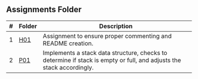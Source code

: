 ##  Assignments Folder

|  #  | Folder                                                                                  |                        Description                          |
|:---:| --------------------------------------------------------------------------------------- | ----------------------------------------------------------- |
|  1  | [H01](https://github.com/apwarren/2143-OOP-Warren/tree/master/Assignments/H01) | Assignment to ensure proper commenting and README creation. |
|  2  | [P01](https://github.com/apwarren/2143-OOP-Warren/blob/master/Assignments/P01) | Implements a stack data structure, checks to determine if stack is empty or full, and adjusts the stack accordingly. |
